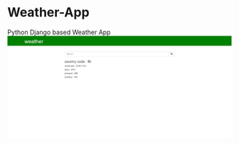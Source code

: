 # Weather-App
Python Django based Weather App
![alt text](https://github.com/YashNagare/Weather-App/blob/master/Weather-App.png)
